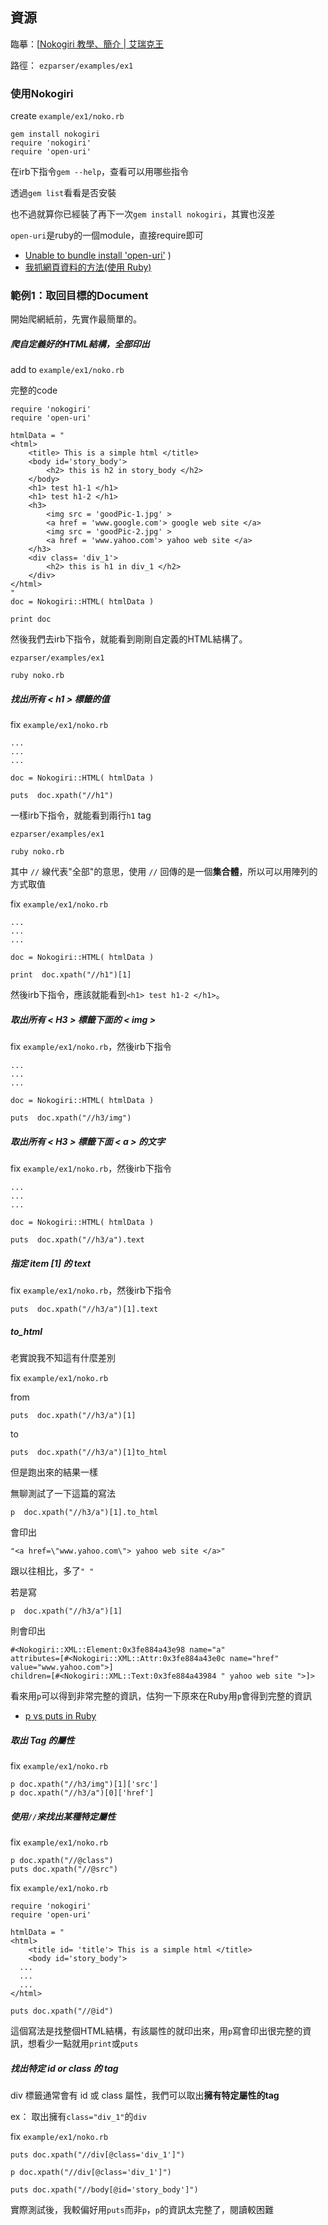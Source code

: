 ## 資源

臨摹：[[Nokogiri 教學、簡介 | 艾瑞克王](http://wwssllabcd.github.io/blog/2012/10/25/how-to-use-nokogiri/)

路徑： `ezparser/examples/ex1`


### 使用Nokogiri

create `example/ex1/noko.rb`

```
gem install nokogiri
require 'nokogiri'
require 'open-uri'
```
在irb下指令`gem --help`，查看可以用哪些指令

透過`gem list`看看是否安裝

也不過就算你已經裝了再下一次`gem install nokogiri`，其實也沒差

`open-uri`是ruby的一個module，直接require即可
  + [Unable to bundle install 'open-uri'](http://stackoverflow.com/questions/20544662/unable-to-bundle-install-open-uri) )
  + [我抓網頁資料的方法(使用 Ruby)](http://blog.ericsk.org/archives/732)  

### 範例1：取回目標的Document

開始爬網紙前，先實作最簡單的。

##### 爬自定義好的HTML結構，全部印出

add to `example/ex1/noko.rb`

完整的code
```
require 'nokogiri'
require 'open-uri'

htmlData = "
<html>
	<title> This is a simple html </title>
	<body id='story_body'>
		<h2> this is h2 in story_body </h2>
	</body>
	<h1> test h1-1 </h1>
	<h1> test h1-2 </h1>
	<h3>
		<img src = 'goodPic-1.jpg' >
		<a href = 'www.google.com'> google web site </a>
		<img src = 'goodPic-2.jpg' >
		<a href = 'www.yahoo.com'> yahoo web site </a>
	</h3>
	<div class= 'div_1'>
		<h2> this is h1 in div_1 </h2>
	</div>
</html>
"
doc = Nokogiri::HTML( htmlData )

print doc
```

然後我們去irb下指令，就能看到剛剛自定義的HTML結構了。
```
ezparser/examples/ex1

ruby noko.rb
```

##### 找出所有 < h1 > 標籤的值

fix `example/ex1/noko.rb`
```
...
...
...

doc = Nokogiri::HTML( htmlData )

puts  doc.xpath("//h1")   
```

一樣irb下指令，就能看到兩行`h1` tag
```
ezparser/examples/ex1

ruby noko.rb
```

其中 `//` 線代表"全部"的意思，使用 `//` 回傳的是一個**集合體**，所以可以用陣列的方式取值

fix `example/ex1/noko.rb`
```
...
...
...

doc = Nokogiri::HTML( htmlData )

print  doc.xpath("//h1")[1]   
```

然後irb下指令，應該就能看到`<h1> test h1-2 </h1>`。

##### 取出所有 < H3 > 標籤下面的 < img >

fix `example/ex1/noko.rb`，然後irb下指令
```
...
...
...

doc = Nokogiri::HTML( htmlData )

puts  doc.xpath("//h3/img")
```


##### 取出所有 < H3 > 標籤下面 < a > 的文字

fix `example/ex1/noko.rb`，然後irb下指令
```
...
...
...

doc = Nokogiri::HTML( htmlData )

puts  doc.xpath("//h3/a").text
```


##### 指定 item [1] 的 text

fix `example/ex1/noko.rb`，然後irb下指令
```
puts  doc.xpath("//h3/a")[1].text
```
##### to_html

老實說我不知這有什麼差別

fix `example/ex1/noko.rb`

from

```
puts  doc.xpath("//h3/a")[1]
```

to

```
puts  doc.xpath("//h3/a")[1]to_html
```

但是跑出來的結果一樣

無聊測試了一下這篇的寫法
```
p  doc.xpath("//h3/a")[1].to_html
```

會印出
```
"<a href=\"www.yahoo.com\"> yahoo web site </a>"
```
跟以往相比，多了`" "`

若是寫
```
p  doc.xpath("//h3/a")[1]
```

則會印出
```
#<Nokogiri::XML::Element:0x3fe884a43e98 name="a"
attributes=[#<Nokogiri::XML::Attr:0x3fe884a43e0c name="href" value="www.yahoo.com">]
children=[#<Nokogiri::XML::Text:0x3fe884a43984 " yahoo web site ">]>
```

看來用`p`可以得到非常完整的資訊，估狗一下原來在Ruby用`p`會得到完整的資訊
  + [p vs puts in Ruby](http://stackoverflow.com/questions/1255324/p-vs-puts-in-ruby)

##### 取出 Tag 的屬性

fix `example/ex1/noko.rb`
```
p doc.xpath("//h3/img")[1]['src']
p doc.xpath("//h3/a")[0]['href']
```

##### 使用`//`來找出某種特定屬性

fix `example/ex1/noko.rb`
```
p doc.xpath("//@class")
puts doc.xpath("//@src")
```

fix `example/ex1/noko.rb`
```
require 'nokogiri'
require 'open-uri'

htmlData = "
<html>
	<title id= 'title'> This is a simple html </title>
	<body id='story_body'>
  ...
  ...
  ...
</html>

puts doc.xpath("//@id")
```

這個寫法是找整個HTML結構，有該屬性的就印出來，用`p`寫會印出很完整的資訊，想看少一點就用`print`或`puts`

##### 找出特定 id or class 的 tag

div 標籤通常會有 id 或 class 屬性，我們可以取出**擁有特定屬性的tag**

ex： 取出擁有`class="div_1"`的`div`

fix `example/ex1/noko.rb`
```
puts doc.xpath("//div[@class='div_1']")

p doc.xpath("//div[@class='div_1']")

puts doc.xpath("//body[@id='story_body']")
```

實際測試後，我較偏好用`puts`而非`p`，`p`的資訊太完整了，閱讀較困難
